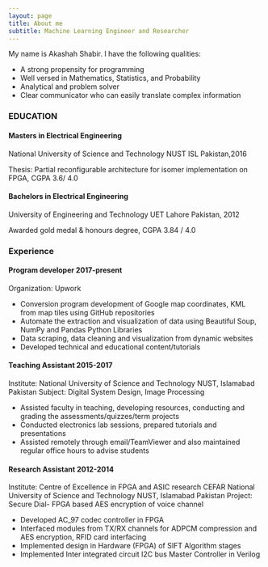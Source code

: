 ```yaml
---
layout: page
title: About me
subtitle: Machine Learning Engineer and Researcher
---
```


My name is Akashah Shabir. I have the following qualities:

- A strong propensity for programming
- Well versed in Mathematics, Statistics, and Probability
- Analytical and problem solver
- Clear communicator who can easily translate complex information


### EDUCATION
#### Masters in Electrical Engineering 
National University of Science and Technology NUST ISL Pakistan,2016

Thesis: Partial reconfigurable architecture for isomer implementation on FPGA, CGPA 3.6/ 4.0

#### Bachelors in Electrical Engineering 
University of Engineering and Technology UET Lahore Pakistan, 2012

Awarded gold medal & honours degree, CGPA 3.84 / 4.0


### Experience
#### Program developer 2017-present
Organization: Upwork
- Conversion program development of Google map coordinates, KML from map tiles using GitHub repositories 
- Automate the extraction and visualization of data using Beautiful Soup, NumPy and Pandas Python Libraries 
- Data scraping, data cleaning and visualization from dynamic websites
- Developed technical and educational content/tutorials

#### Teaching Assistant 2015-2017 
Institute: National University of Science and Technology NUST, 
Islamabad Pakistan
Subject: Digital System Design, Image Processing 
- Assisted faculty in teaching, developing resources, conducting and grading the assessments/quizzes/term projects
- Conducted electronics lab sessions, prepared tutorials and presentations 
- Assisted remotely through email/TeamViewer and also maintained regular office hours to advise students

#### Research Assistant 2012-2014
Institute: Centre of Excellence in FPGA and ASIC research CEFAR 
National University of Science and Technology NUST, Islamabad 
Pakistan Project: Secure Dial- FPGA based AES encryption of voice 
channel 
- Developed AC_97 codec controller in FPGA 
- Interfaced modules from TX/RX channels for ADPCM compression and AES encryption, RFID card interfacing
- Implemented design in Hardware (FPGA) of SIFT Algorithm stages
- Implemented Inter integrated circuit I2C bus Master Controller in Verilog
